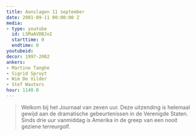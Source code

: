 ```yaml
---
title: Aanslagen 11 september
date: 2001-09-11 00:00:00 Z
media:
- type: youtube
  id: LSMaAVDBJoI
  starttime: 0
  endtime: 0
youtubeid: 
decor: 1997-2002
ankers:
- Martine Tanghe
- Sigrid Spruyt
- Wim De Vilder
- Stef Wauters
hour: 1140.0
---
```


> Welkom bij het Journaal van zeven uur. Deze uitzending is helemaal gewijd aan de dramatische gebeurtenissen in de Verenigde Staten. Sinds drie uur vanmiddag is Amerika in de greep van een nooit geziene terreurgolf.
